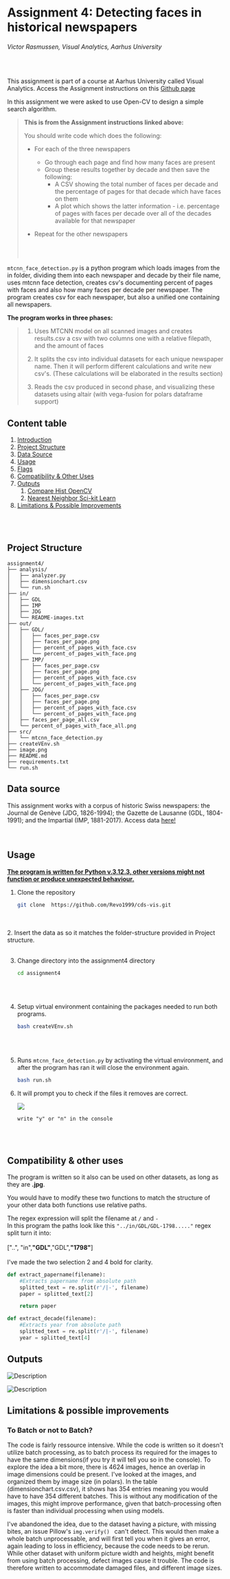 # Assignment 4: Detecting faces in historical newspapers

###### Victor Rasmussen, Visual Analytics, Aarhus University 
<br>

This assignment is part of a course at Aarhus University called Visual Analytics. Access the Assignment instructions on this [Github page](https://github.com/CDS-AU-DK/cds-visual/tree/main/assignments/assignment4) 

In this assignment we were asked to use Open-CV to design a simple search algorithm.

> **This is from the Assignment instructions linked above:** <br>
>
> You should write code which does the following:
> - For each of the three newspapers
>   - Go through each page and find how many faces are present
>   - Group these results together by decade and then save the following:
>       - A CSV showing the total number of faces per decade and the percentage of pages for that decade which have faces on them
>       - A plot which shows the latter information - i.e. percentage of pages with faces per decade over all of the decades available for that newspaper <br>
>
>  - Repeat for the other newspapers
> <br>
> <br>

```mtcnn_face_detection.py``` is a python program which loads images from the in folder, dividing them into each newspaper and decade by their file name, uses mtcnn face detection, creates csv's documenting percent of pages with faces and also how many faces per decade per newspaper. The program creates csv for each newspaper, but also a unified one containing all newspapers.

**The program works in three phases:**
> 1. Uses MTCNN model on all scanned images and creates results.csv a csv with two columns one with a relative filepath, and the amount of faces
>
> 2. It splits the csv into individual datasets for each unique newspaper name. Then it will perform different calculations and write new csv's. (These calculations will be elaborated in the results section)
>
> 3. Reads the csv produced in second phase, and visualizing these datasets using altair (with vega-fusion for polars dataframe support)

## Content table

1. [Introduction](#assignment-1-simple-image-search-algorithm)
2. [Project Structure](#project-structure)
3. [Data Source](#data-source)
4. [Usage](#usage)
5. [Flags](#flags)
6. [Compatibility & Other Uses](#compatibility--other-uses)
7. [Outputs](#outputs)
    1. [Compare Hist OpenCV](#compare-hist-opencv)
    2. [Nearest Neighbor Sci-kit Learn](#nearest-neighbor-sci-kit-learn)
8. [Limitations & Possible Improvements](#limitations--possible-improvements)

<br><br>



## Project Structure

```
assignment4/
├── analysis/
│   ├── analyzer.py
│   ├── dimensionchart.csv
│   └── run.sh
├── in/
│   ├── GDL
│   ├── IMP
│   ├── JDG
│   └── README-images.txt
├── out/
│   ├── GDL/
│   │   ├── faces_per_page.csv
│   │   ├── faces_per_page.png
│   │   ├── percent_of_pages_with_face.csv
│   │   └── percent_of_pages_with_face.png
│   ├── IMP/
│   │   ├── faces_per_page.csv
│   │   ├── faces_per_page.png
│   │   ├── percent_of_pages_with_face.csv
│   │   └── percent_of_pages_with_face.png
│   ├── JDG/
│   │   ├── faces_per_page.csv
│   │   ├── faces_per_page.png
│   │   ├── percent_of_pages_with_face.csv
│   │   └── percent_of_pages_with_face.png
│   ├── faces_per_page_all.csv
│   └── percent_of_pages_with_face_all.png
├── src/
│   └── mtcnn_face_detection.py
├── createVEnv.sh
├── image.png
├── README.md
├── requirements.txt
└── run.sh

```

## Data source

This assignment works with a corpus of historic Swiss newspapers: the Journal de Genève (JDG, 1826-1994); the Gazette de Lausanne (GDL, 1804-1991); and the Impartial (IMP, 1881-2017). Access data [here!](https://zenodo.org/records/3706863)

<br>

## Usage

**<u> The program is written for Python v.3.12.3, other versions might not function or produce unexpected behaviour. </u>**

1. Clone the repository

    ``` sh
    git clone  https://github.com/Revo1999/cds-vis.git
    ```
<br><br>
2. Insert the data as so it matches the folder-structure provided in Project structure.
<br><br>

3. Change directory into the assignment4 directory <br>
    ``` sh
    cd assignment4
    ```
    <br><br>

4. Setup virtual environment containing the packages needed to run both programs. <br>
    ``` sh
    bash createVEnv.sh
    ```
<br><br>

5. Runs ```mtcnn_face_detection.py``` by activating the virtual environment, and after the program has ran it will close the environment again.<br>
    ``` sh
    bash run.sh
    ```

6. It will prompt you to check if the files it removes are correct.

    ![](image.png?raw=true)
    ```
    write "y" or "n" in the console
    ```

<br>
<br>

## Compatibility & other uses

The program is written so it also can be used on other datasets, as long as they are **.jpg**.

You would have to modify these two functions to match the structure of your other data both functions use relative paths.

The regex expression will split the filename at ```/``` and ```-``` <br>
In this program the paths look like this ```"../in/GDL/GDL-1798....."``` regex split turn it into: <br><br> ["..", "in",**"GDL"**,"GDL",**"1798"**] <br><br> I've made the two selection 2 and 4 bold for clarity.

``` py
def extract_papername(filename):
    #Extracts papername from absolute path
    splitted_text = re.split(r'/|-', filename)
    paper = splitted_text[2]

    return paper
```

``` py
def extract_decade(filename):
    #Extracts year from absolute path
    splitted_text = re.split(r'/|-', filename)
    year = splitted_text[4]
```
## Outputs

![Description](out/percent_of_pages_with_face_all.png?raw=true)

![Description](out/faces_per_page_all.png?raw=true)

## Limitations & possible improvements

### To Batch or not to Batch?

The code is fairly ressource intensive. While the code is written so it doesn't utilize batch processing, as to batch process its required for the images to have the same dimensions(if you try it will tell you so in the console). To explore the idea a bit more, there is 4624 images, hence an overlap in image dimensions could be present. I've looked at the images, and organized them by image size (in polars). In the table (dimensionchart.csv.csv), it shows has 354 entries meaning you would have to have 354 different batches. This is without any modification of the images, this might improve performance, given that batch-processing often is faster than individual processing when using models.

I've abandoned the idea, due to the dataset having a picture, with missing bites, an issue Pillow's ```img.verify() ``` can't detect. This would then make a whole batch unprocessable, and will first tell you when it gives an error, again leading to loss in efficiency, because the code needs to be rerun. While other dataset with uniform picture width and heights, might benefit from using batch processing, defect images cause it trouble. The code is therefore written to accommodate damaged files, and different image sizes.